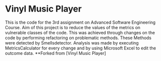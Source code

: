 # Vinyl Music Player
This is the code for the 3rd assignment on Advanced Software Engineering Course.
Aim of this project is to reduce the values of the metrics on vulnerable classes of the code.
This was achieved through changes on the code by performing refactoring on problematic methods. These Methods were detected by Smellsdetector. Analysis was made by executing MetricsCalculator for every change and by using Microsoft Excel to edit the outcome data. 
**Forked from [Vinyl Music Player]
